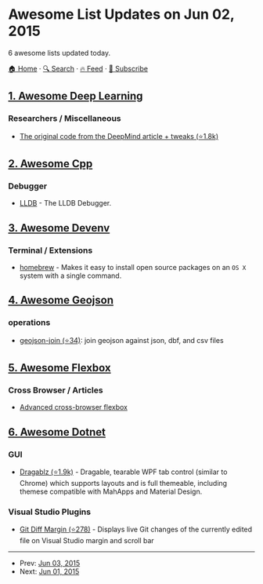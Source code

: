 # Awesome List Updates on Jun 02, 2015

6 awesome lists updated today.

[🏠 Home](/README.md) · [🔍 Search](https://test.trackawesomelist.com/search/) · [🔥 Feed](https://test.trackawesomelist.com/rss.xml) · [📮 Subscribe](https://trackawesomelist.us17.list-manage.com/subscribe?u=d2f0117aa829c83a63ec63c2f&id=36a103854c)



## [1. Awesome Deep Learning](/content/ChristosChristofidis/awesome-deep-learning/README.md)

### Researchers / Miscellaneous

*   [The original code from the DeepMind article + tweaks (⭐1.8k)](https://github.com/kuz/DeepMind-Atari-Deep-Q-Learner)

## [2. Awesome Cpp](/content/fffaraz/awesome-cpp/README.md)

### Debugger

*   [LLDB](http://lldb.llvm.org/) - The LLDB Debugger.

## [3. Awesome Devenv](/content/jondot/awesome-devenv/README.md)

### Terminal / Extensions

*   [homebrew](http://brew.sh) - Makes it easy to install open source packages on an `OS X` system with a single command.

## [4. Awesome Geojson](/content/tmcw/awesome-geojson/README.md)

### operations

*   [geojson-join (⭐34)](https://github.com/tmcw/geojson-join): join geojson against json, dbf, and csv files

## [5. Awesome Flexbox](/content/afonsopacifer/awesome-flexbox/README.md)

### Cross Browser / Articles

*   [Advanced cross-browser flexbox](https://dev.opera.com/articles/advanced-cross-browser-flexbox/)

## [6. Awesome Dotnet](/content/quozd/awesome-dotnet/README.md)

### GUI

*   [Dragablz (⭐1.9k)](https://github.com/ButchersBoy/Dragablz) - Dragable, tearable WPF tab control (similar to Chrome) which supports layouts and is full themeable, including themese compatible with MahApps and Material Design.

### Visual Studio Plugins

*   [Git Diff Margin (⭐278)](https://github.com/laurentkempe/GitDiffMargin) - Displays live Git changes of the currently edited file on Visual Studio margin and scroll bar

---

- Prev: [Jun 03, 2015](/content/2015/06/03/README.md)
- Next: [Jun 01, 2015](/content/2015/06/01/README.md)
